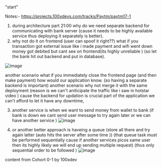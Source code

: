 <!-- @format -->

"start"


Notes:- https://projects.100xdevs.com/tracks/Paytm/paytm17-1

1. during architecture part 21:00
   why do we need separate backend for communicating with bank server (cause it needs to be highly available service thus deploying it separately is better).
2. why not do it on frontend (user can spoof it right??)
   what if you transaction got external issue like i made payment and wifi went down money got debited but cant see on frontend(its highly unreliable ) (so let the bank hit out backend and put in database).

![image](https://github.com/user-attachments/assets/adfed094-2643-453c-ad9b-ab055291eba6)

   another scenario what if you immediately close the frontend page (and then make payment) how would our application know. (so having a separate backend is important)
   another scenario why not merge it with the same deployment (reason is we can't aniticipate the traffic like i saw in hotstar video ) cause the backend for updation is crucial part of the application we can't afford     to let it have any downtime,

3. another service is when we want to send money from wallet to bank (if bank is down we cant send user message to try again later or we can have another service )
   ![image](https://github.com/user-attachments/assets/3707533d-7dda-4d60-ba42-be6f45a1388a)

4. or another better approach is haveing a queue (store all there and try again latter (auto hits the server after some time )) (that queue task must be performed sequentially cause if another services picos same user     then its highly likely we will end up sending multiple request) (thus only sequential order to be followed )
   ![image](https://github.com/user-attachments/assets/25c61413-173f-46a7-b148-0a0179e96892)



content from Cohort 0-1 by 100xdev
